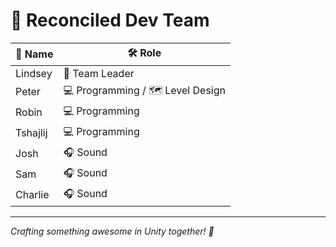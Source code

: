 # 👾 **Reconciled Dev Team**

| 👤 **Name**      | 🛠️ **Role**                   |
|------------------|--------------------------------|
| Lindsey          | 🌟 Team Leader                |
| Peter            | 💻 Programming / 🗺️ Level Design |
| Robin            | 💻 Programming                |
| Tshajlij         | 💻 Programming                |
| Josh             | 🎧 Sound                      |
| Sam              | 🎧 Sound                      |
| Charlie          | 🎧 Sound                      |

---

*Crafting something awesome in Unity together! 🚀*